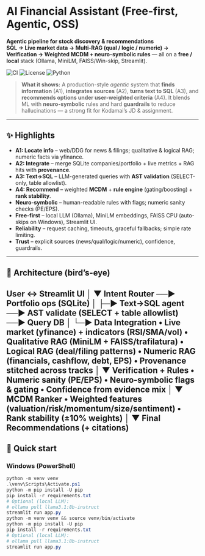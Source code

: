 # AI Financial Assistant (Free-first, Agentic, OSS)

**Agentic pipeline for stock discovery & recommendations**  
**SQL → Live market data → Multi-RAG (qual / logic / numeric) → Verification → Weighted MCDM + neuro-symbolic rules** — all on a **free / local** stack (Ollama, MiniLM, FAISS/Win-skip, Streamlit).

<p align="left">
  <!-- Replace owner/repo with your GitHub handle and repo name -->
  <img alt="CI" src="https://img.shields.io/github/actions/workflow/status/<owner>/<repo>/ci.yml?label=CI&logo=github" />
  <img alt="License" src="https://img.shields.io/badge/license-MIT-blue.svg" />
  <img alt="Python" src="https://img.shields.io/badge/python-3.11%2B-informational" />
</p>

> **What it shows:** A production-style *agentic* system that **finds information** (A1), **integrates sources** (A2), **turns text to SQL** (A3), and **recommends options under user-weighted criteria** (A4). It blends ML with **neuro-symbolic** rules and hard **guardrails** to reduce hallucinations — a strong fit for Kodamai’s JD & assignment.

---

## ✨ Highlights

- **A1: Locate info** – web/DDG for news & filings; qualitative & logical RAG; numeric facts via yfinance.  
- **A2: Integrate** – merge SQLite companies/portfolio + live metrics + RAG hits with **provenance**.  
- **A3: Text→SQL** – LLM-generated queries with **AST validation** (SELECT-only, table allowlist).  
- **A4: Recommend** – weighted **MCDM** + **rule engine** (gating/boosting) + **rank stability**.  
- **Neuro-symbolic** – human-readable rules with flags; numeric sanity checks (PE/EPS).  
- **Free-first** – local LLM (Ollama), MiniLM embeddings, FAISS CPU (auto-skips on Windows), Streamlit UI.  
- **Reliability** – request caching, timeouts, graceful fallbacks; simple rate limiting.  
- **Trust** – explicit sources (news/qual/logic/numeric), confidence, guardrails.

---

## 🧭 Architecture (bird’s-eye)

User ↔ Streamlit UI
│
▼
Intent Router ──► Portfolio ops (SQLite)
│
├─► Text→SQL agent ──► AST validate (SELECT + table allowlist) ──► Query DB
│
└─► Data Integration
• Live market (yfinance) + indicators (RSI/SMA/vol)
• Qualitative RAG (MiniLM + FAISS/trafilatura)
• Logical RAG (deal/filing patterns)
• Numeric RAG (financials, cashflow, debt, EPS)
• Provenance stitched across tracks
│
▼
Verification + Rules
• Numeric sanity (PE/EPS)
• Neuro-symbolic flags & gating
• Confidence from evidence mix
│
▼
MCDM Ranker
• Weighted features (valuation/risk/momentum/size/sentiment)
• Rank stability (±10% weights)
│
▼
Final Recommendations (+ citations)
---

## 🚀 Quick start

### Windows (PowerShell)
```powershell
python -m venv venv
.\venv\Scripts\Activate.ps1
python -m pip install -U pip
pip install -r requirements.txt
# Optional (local LLM):
# ollama pull llama3.1:8b-instruct
streamlit run app.py
python -m venv venv && source venv/bin/activate
python -m pip install -U pip
pip install -r requirements.txt
# Optional (local LLM):
# ollama pull llama3.1:8b-instruct
streamlit run app.py

